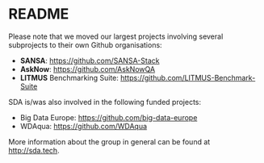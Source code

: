 # README

Please note that we moved our largest projects involving several subprojects to their own Github organisations:
* **SANSA**: https://github.com/SANSA-Stack 
* **AskNow**: https://github.com/AskNowQA
* **LITMUS** Benchmarking Suite: https://github.com/LITMUS-Benchmark-Suite

SDA is/was also involved in the following funded projects:
* Big Data Europe: https://github.com/big-data-europe
* WDAqua: https://github.com/WDAqua

More information about the group in general can be found at http://sda.tech.
